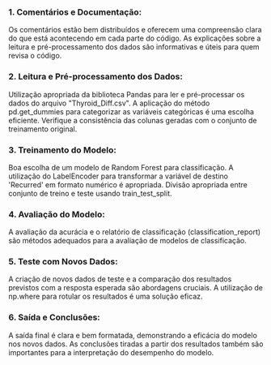 ### 1. Comentários e Documentação:
Os comentários estão bem distribuídos e oferecem uma compreensão clara do que está acontecendo em cada parte do código.
As explicações sobre a leitura e pré-processamento dos dados são informativas e úteis para quem revisa o código.

### 2. Leitura e Pré-processamento dos Dados:
Utilização apropriada da biblioteca Pandas para ler e pré-processar os dados do arquivo "Thyroid_Diff.csv".
A aplicação do método pd.get_dummies para categorizar as variáveis categóricas é uma escolha eficiente.
Verifique a consistência das colunas geradas com o conjunto de treinamento original.

### 3. Treinamento do Modelo:
Boa escolha de um modelo de Random Forest para classificação.
A utilização do LabelEncoder para transformar a variável de destino 'Recurred' em formato numérico é apropriada.
Divisão apropriada entre conjunto de treino e teste usando train_test_split.

### 4. Avaliação do Modelo:
A avaliação da acurácia e o relatório de classificação (classification_report) são métodos adequados para a avaliação de modelos de classificação.

### 5. Teste com Novos Dados:
A criação de novos dados de teste e a comparação dos resultados previstos com a resposta esperada são abordagens cruciais.
A utilização de np.where para rotular os resultados é uma solução eficaz.

### 6. Saída e Conclusões:
A saída final é clara e bem formatada, demonstrando a eficácia do modelo nos novos dados.
As conclusões tiradas a partir dos resultados também são importantes para a interpretação do desempenho do modelo.